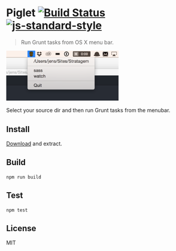 # Piglet [![Build Status](https://travis-ci.org/jenslind/piglet.svg?branch=master)](https://travis-ci.org/jenslind/piglet) [![js-standard-style](https://img.shields.io/badge/code%20style-standard-brightgreen.svg?style=flat)](https://github.com/feross/standard)

> Run Grunt tasks from OS X menu bar.

<img src="screenshot.png" width="300">

Select your source dir and then run Grunt tasks from the menubar.

## Install
[Download](https://github.com/jenslind/piglet/releases/latest) and extract.

## Build
```
npm run build
```

## Test
```
npm test
```

## License
MIT
